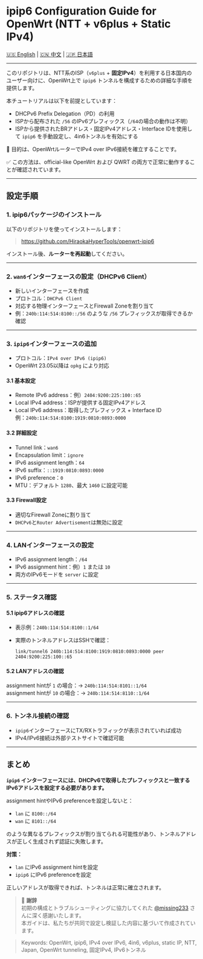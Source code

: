 # ipip6 Configuration Guide for OpenWrt (NTT + v6plus + Static IPv4)

[🇺🇸 English](./README.md) | [🇨🇳 中文](./zh_CN.md) | [🇯🇵 日本語](./ja_JP.md)

---

このリポジトリは、NTT系のISP（`v6plus` + **固定IPv4**）を利用する日本国内のユーザー向けに、OpenWrt上で `ipip6` トンネルを構成するための詳細な手順を提供します。

本チュートリアルは以下を前提としています：

- DHCPv6 Prefix Delegation（PD）の利用  
- ISPから配布された `/56` のIPv6プレフィックス（`/64`の場合の動作は不明）  
- ISPから提供されたBRアドレス・固定IPv4アドレス・Interface IDを使用して `ipip6` を手動設定し、4in6トンネルを有効にする

📌 目的は、OpenWrtルーターでIPv4 over IPv6接続を確立することです。

✅ この方法は、official-like OpenWrt および QWRT の両方で正常に動作することが確認されています。

---

## 設定手順

### 1. ipip6パッケージのインストール

以下のリポジトリを使ってインストールします：

> https://github.com/HiraokaHyperTools/openwrt-ipip6

インストール後、**ルーターを再起動**してください。

---

### 2. `wan6`インターフェースの設定（DHCPv6 Client）

- 新しいインターフェースを作成  
- プロトコル：`DHCPv6 Client`  
- 対応する物理インターフェースとFirewall Zoneを割り当て  
- 例：`240b:114:514:8100::/56` のような `/56` プレフィックスが取得できるか確認

---

### 3. `ipip6`インターフェースの追加

- プロトコル：`IPv4 over IPv6 (ipip6)`  
- OpenWrt 23.05以降は `opkg` により対応

#### 3.1 基本設定

- Remote IPv6 address：例）`2404:9200:225:100::65`  
- Local IPv4 address：ISPが提供する固定IPv4アドレス  
- Local IPv6 address：取得したプレフィックス + Interface ID  
  例：`240b:114:514:8100:1919:0810:0893:0000`

#### 3.2 詳細設定

- Tunnel link：`wan6`  
- Encapsulation limit：`ignore`  
- IPv6 assignment length：`64`  
- IPv6 suffix：`::1919:0810:0893:0000`  
- IPv6 preference：`0`  
- MTU：デフォルト `1280`、最大 `1460` に設定可能

#### 3.3 Firewall設定

- 適切なFirewall Zoneに割り当て  
- `DHCPv6`と`Router Advertisement`は無効に設定

---

### 4. LANインターフェースの設定

- IPv6 assignment length：`/64`  
- IPv6 assignment hint：例）`1` または `10`  
- 両方のIPv6モードを `server` に設定

---

### 5. ステータス確認

#### 5.1 ipip6アドレスの確認

- 表示例：`240b:114:514:8100::1/64`  
- 実際のトンネルアドレスはSSHで確認：

  ```
  link/tunnel6 240b:114:514:8100:1919:0810:0893:0000 peer 2404:9200:225:100::65
  ```

#### 5.2 LANアドレスの確認

assignment hintが `1` の場合：→ `240b:114:514:8101::1/64`  
assignment hintが `10` の場合：→ `240b:114:514:8110::1/64`

---

### 6. トンネル接続の確認

- `ipip6`インターフェースにTX/RXトラフィックが表示されていれば成功  
- IPv4/IPv6接続は外部テストサイトで確認可能

---

## まとめ

**`ipip6` インターフェースには、DHCPv6で取得したプレフィックスと一致するIPv6アドレスを設定する必要があります。**

assignment hintやIPv6 preferenceを設定しないと：

- `lan` に `8100::/64`
- `wan` に `8101::/64`

のような異なるプレフィックスが割り当てられる可能性があり、トンネルアドレスが正しく生成されず認証に失敗します。

**対策：**

- `lan` にIPv6 assignment hintを設定  
- `ipip6` にIPv6 preferenceを設定

正しいアドレスが取得できれば、トンネルは正常に確立されます。

> 🙏 **謝辞**  
> 初期の構成とトラブルシューティングに協力してくれた [@missing233](https://github.com/missing233) さんに深く感謝いたします。  
> 本ガイドは、私たちが共同で設定し検証した内容に基づいて作成されています。

> Keywords: OpenWrt, ipip6, IPv4 over IPv6, 4in6, v6plus, static IP, NTT, Japan, OpenWrt tunneling, 固定IPv4, IPv6トンネル